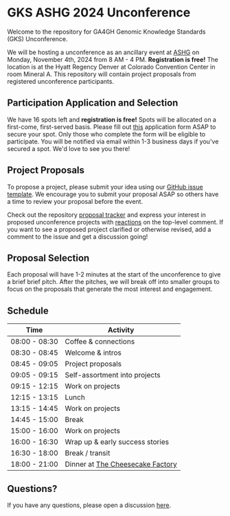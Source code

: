 # GKS ASHG 2024 Unconference

Welcome to the repository for GA4GH Genomic Knowledge Standards (GKS) Unconference.

We will be hosting a unconference as an ancillary event at
[ASHG](https://www.ashg.org/meetings/2024meeting/) on Monday, November 4th, 2024 from
8 AM - 4 PM. **Registration is free!** The location is at the Hyatt Regency Denver at
Colorado Convention Center in room Mineral A. This repository will contain project
proposals from registered unconference participants.

## Participation Application and Selection

We have 16 spots left and **registration is free!** Spots will be allocated on a
first-come, first-served basis. Please fill out
[this](https://forms.gle/DE7sMXLUCzHQhaJx6) application form ASAP to secure your spot.
Only those who complete the form will be eligible to participate. You will be notified
via email within 1-3 business days if you've secured a spot. We'd love to see you there!

## Project Proposals

To propose a project, please submit your idea using our
[GitHub issue template](https://github.com/ga4gh/gks-ashg-2024-unconference/issues/new?template=project-proposal.yaml).
We encourage you to submit your proposal ASAP so others have a time to review your
proposal before the event.

Check out the repository
[proposal tracker](https://github.com/ga4gh/gks-ashg-2024-unconference/issues)
and express your interest in proposed unconference projects with
[reactions](https://github.blog/2016-03-10-add-reactions-to-pull-requests-issues-and-comments/)
on the top-level comment. If you want to see a proposed project clarified or otherwise
revised, add a comment to the issue and get a discussion going!

## Proposal Selection

Each proposal will have 1-2 minutes at the start of the unconference to give a brief
brief pitch. After the pitches, we will break off into smaller groups to focus on the
proposals that generate the most interest and engagement.

## Schedule

| Time | Activity |
| ---- | -------- |
| 08:00 - 08:30 | Coffee & connections |
| 08:30 - 08:45 | Welcome & intros |
| 08:45 - 09:05 | Project proposals |
| 09:05 - 09:15 | Self-assortment into projects |
| 09:15 - 12:15 | Work on projects |
| 12:15 - 13:15 | Lunch |
| 13:15 - 14:45 | Work on projects |
| 14:45 - 15:00 | Break |
| 15:00 - 16:00 | Work on projects |
| 16:00 - 16:30 | Wrap up & early success stories |
| 16:30 - 18:00 | Break / transit |
| 18:00 - 21:00 | Dinner at [The Cheesecake Factory](https://g.co/kgs/EDYbxbX) |

## Questions?

If you have any questions, please open a discussion
[here](https://github.com/ga4gh/gks-ashg-2024-unconference/discussions).
